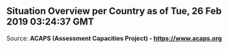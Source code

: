 ## Situation Overview per Country as of Tue, 26 Feb 2019 03:24:37 GMT

Source: **ACAPS (Assessment Capacities Project) - https://www.acaps.org**